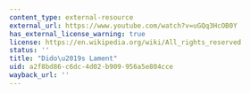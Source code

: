 ```yaml
---
content_type: external-resource
external_url: https://www.youtube.com/watch?v=uGQq3HcOB0Y
has_external_license_warning: true
license: https://en.wikipedia.org/wiki/All_rights_reserved
status: ''
title: "Dido\u2019s Lament"
uid: a2f8bd86-c6dc-4d02-b909-956a5e804cce
wayback_url: ''
---
```

